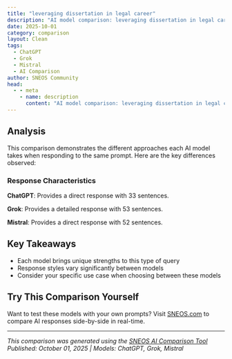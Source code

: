```yaml
---
title: "leveraging dissertation in legal career"
description: "AI model comparison: leveraging dissertation in legal career..."
date: 2025-10-01
category: comparison
layout: Clean
tags:
  - ChatGPT
  - Grok
  - Mistral
  - AI Comparison
author: SNEOS Community
head:
  - - meta
    - name: description
      content: "AI model comparison: leveraging dissertation in legal career..."
---
```


<ChatComparison
  title="leveraging dissertation in legal career"
  prompt="leveraging dissertation in legal career"
  :responses='{
    "ChatGPT": "Leveraging a dissertation in your legal career can be a powerful way to showcase your expertise, research skills, and deep understanding of a particular area of law. Here are several ways to effectively use your dissertation to advance your legal career:\n\n1. **Demonstrate Subject-Matter Expertise**\n   - Your dissertation reflects in-depth knowledge of a specific legal topic. Use it to position yourself as an expert in that niche, especially when applying for jobs, consulting roles, or speaking engagements.\n\n2. **Enhance Your Resume/CV**\n   - Highlight your dissertation in the education section, including the title, a brief description, and any notable achievements (e.g., awards, publications stemming from it).\n   - If the topic is relevant to the job, mention key findings or skills gained under a \u201CResearch\u201D or \u201CProjects\u201D section.\n\n3. **Publish Your Work**\n   - Turn your dissertation into journal articles, book chapters, or a monograph to build your academic and professional reputation.\n   - Published work can improve your credibility for both academic and practice-oriented roles.\n\n4. **Network and Present**\n   - Present your research at legal conferences, seminars, or workshops.\n   - Engage with professionals who share your research interests to expand your network and explore collaboration or employment opportunities.\n\n5. **Use Research Skills**\n   - Highlight the advanced research, analytical, and writing skills you developed during your dissertation process. These are highly valued in legal practice, particularly in roles such as legal research, policy analysis, or litigation.\n\n6. **Support Your Job Applications and Interviews**\n   - Use your dissertation as evidence of your commitment, ability to undertake complex tasks, and mastery of specific legal issues.\n   - Tailor examples from your dissertation research to answer interview questions about problem-solving, attention to detail, and legal reasoning.\n\n7. **Pursue Academic or Specialized Legal Roles**\n   - If you aim for academia, your dissertation is a key qualification for roles like lecturer or researcher.\n   - In specialized legal practices (e.g., environmental law, human rights, intellectual property), your dissertation topic can directly enhance your candidacy.\n\n8. **Develop Related Continuing Education**\n   - Use your dissertation as a foundation for further study or certifications in your field.\n   - This can make you more competitive and deepen your legal expertise.\n\n### Practical Tips\n\n- Summarize your dissertation in a clear, concise manner emphasizing its practical implications.\n- Keep abreast of developments related to your dissertation topic to remain relevant.\n- Consider creating a professional blog or LinkedIn articles based on your dissertation to increase your visibility.\n\n---\n\nIf you provide details about your dissertation topic or specific career goals, I can offer more tailored advice!",
    "Grok": "Leveraging a dissertation in a legal career can be a powerful tool to demonstrate expertise, build credibility, and open doors to opportunities. A dissertation, often a culmination of extensive research and critical analysis, showcases your ability to tackle complex legal issues, think critically, and communicate effectively\u2014skills that are highly valued in the legal profession. Below are strategies to maximize the value of your dissertation in your legal career:\n\n---\n\n### 1. Highlight Your Expertise in a Niche Area\n   - **Identify a Specialization:** If your dissertation focuses on a specific area of law (e.g., intellectual property, environmental law, international human rights), Position yourself as a knowledgeable professional in that niche. Law firms, corporations, and clients often seek lawyers with specialized expertise.\n   - **Market Your Knowledge:** Include your dissertation topic on your resume, LinkedIn profile, and professional bios. Use it to demonstrate depth in a particular field during interviews or networking events.\n   - **Publish or Present:** Consider adapting your dissertation into articles, white papers, or blog posts for legal journals, law blogs, or professional platforms like JD Supra or Lexology. Presenting at conferences or webinars on your dissertation topic can further establish you as a thought leader.\n\n---\n\n### 2. Showcase Research and Analytical Skills\n   - **Emphasize Transferable Skills:** Law firms and employers value the research, writing, and analytical skills developed during the dissertation process. Highlight these skills in job applications and interviews, especially for roles that require in-depth legal research or complex problem-solving (e.g., litigation, policy work, or academia).\n   - **Use as a Writing Sample:** If permitted, use portions of your dissertation as a writing sample for job applications. Ensure it is polished and relevant to the position you\u2019re applying for, demonstrating your ability to construct sound legal arguments.\n\n---\n\n### 3. Build a Network Through Your Dissertation Topic\n   - **Connect with Experts:** Reach out to scholars, professors, or practitioners in the field related to your dissertation. Discuss your research and seek mentorship or collaboration opportunities. Networking with professionals who share your interests can lead to referrals or job opportunities.\n   - **Engage in Relevant Communities:** Join professional associations, bar committees, or online forums tied to your dissertation topic. Actively participate by referencing your research to gain visibility and credibility.\n\n---\n\n### 4. Apply Your Research to Practical Legal Work\n   - **Inform Casework:** If your dissertation addresses a practical legal issue, use your findings to inform strategies in real-world cases or client matters. For example, a dissertation on data privacy laws could be directly applicable to advising clients in tech industries.\n   - **Policy and Advocacy Work:** If your dissertation explores legislative or policy issues, leverage it to pursue roles in government, NGOs, or advocacy groups. Your research could serve as a foundation for drafting policy proposals or contributing to legislative reform.\n\n---\n\n### 5. Pursue Academic or Consulting Opportunities\n   - **Transition to Academia:** If you\u2019re interested in teaching or research, your dissertation can be a stepping stone to a career in academia. Use it as a basis for further research or publications to build your academic profile.\n   - **Consulting Roles:** Law firms, corporations, or governmental bodies often hire subject matter experts as consultants. Your dissertation can position you as an authority in a specific area, making you a candidate for consulting roles.\n\n---\n\n### 6. Tailor Your Dissertation for Job Applications\n   - **Customize for Roles:** When applying for jobs, frame your dissertation in a way that aligns with the employer\u2019s needs. For instance, if applying to a firm with a strong corporate law practice, emphasize how your research on corporate governance or contract law is relevant to their work.\n   - **Discuss in Interviews:** Be prepared to discuss your dissertation during interviews. Explain how the process honed your legal skills and how the topic relates to the role or firm\u2019s practice areas.\n\n---\n\n### 7. Use It to Differentiate Yourself\n   - **Stand Out in a Competitive Market:** A well-researched dissertation can set you apart from other candidates, especially if it addresses emerging or trending legal issues (e.g., AI and law, cryptocurrency regulations, or climate litigation). It shows initiative and a proactive approach to understanding cutting-edge topics.\n   - **Demonstrate Commitment:** Completing a dissertation reflects dedication, perseverance, and intellectual curiosity\u2014qualities that employers value in legal professionals.\n\n---\n\n### Practical Tips for Leveraging Your Dissertation\n   - **Keep It Accessible:** Be ready to summarize your dissertation in a concise and engaging way for non-expert audiences, such as potential employers or clients who may not have a deep legal background.\n   - **Update Your Research:** If your dissertation topic is tied to a rapidly evolving area of law, stay updated on new developments and cases to maintain relevance in discussions and applications.\n   - **Protect Your Work:** If your dissertation includes original ideas or analysis, consider copyrighting or otherwise protecting your intellectual property, especially if you plan to publish or commercialize aspects of it.\n\n---\n\n### Potential Challenges and How to Address Them\n   - **Relevance to Practice:** If your dissertation topic is highly academic or unrelated to practical legal work, focus on the transferable skills (research, writing, critical thinking) rather than the content itself.\n   - **Perceived Over-Specialization:** Some employers might assume you\u2019re only interested in the niche area of your dissertation. Counter this by expressing flexibility and a willingness to work across different practice areas.\n\n---\n\nBy strategically integrating your dissertation into your professional narrative, you can turn it into a valuable asset that enhances your credibility, showcases your skills, and helps you carve out a unique space in the competitive legal field. Whether through networking, publishing, or direct application to your work, your dissertation can be a springboard to a successful legal career.",
    "Mistral": "Leveraging your dissertation in your legal career can be a strategic move that highlights your expertise, research skills, and commitment to the field. Here are some ways to do that:\n\n### 1. **Highlight Your Research Skills**\n   - **Resume and Cover Letter:** Mention your dissertation in your resume and cover letter. Highlight the research skills you developed, such as data analysis, legal research, and critical thinking.\n   - **Interviews:** Be prepared to discuss your dissertation in interviews. Explain how your research has equipped you with valuable skills and knowledge relevant to the legal profession.\n\n### 2. **Publish Your Work**\n   - **Law Journals:** Submit your dissertation or parts of it to reputable law journals. This can enhance your credibility and visibility within the legal community.\n   - **Books and Chapters:** Consider publishing your dissertation as a book or contributing chapters to edited volumes. This can establish you as an authority in your field.\n\n### 3. **Networking**\n   - **Conferences and Seminars:** Present your research at legal conferences and seminars. This can help you build a network of professionals who are interested in your area of expertise.\n   - **Professional Associations:** Join legal associations and participate in their activities. Share your research findings and engage with other members.\n\n### 4. **Continuing Legal Education (CLE)**\n   - **Teaching and Training:** Offer to teach CLE courses or workshops based on your dissertation topic. This can position you as an expert and provide opportunities to network with other legal professionals.\n   - **Webinars and Podcasts:** Host or participate in webinars and podcasts to discuss your research. This can reach a broader audience and demonstrate your thought leadership.\n\n### 5. **Practice Specialization**\n   - **Niche Practice:** If your dissertation focuses on a specific area of law, consider specializing in that niche. This can make you a go-to expert in that field.\n   - **Consulting:** Offer consulting services based on your research. This can be particularly valuable if your dissertation addresses emerging legal issues or regulatory changes.\n\n### 6. **Pro Bono Work**\n   - **Community Involvement:** Use your research to contribute to pro bono work. This can enhance your reputation and provide practical experience in applying your academic knowledge.\n   - **Policy Advocacy:** Engage in policy advocacy related to your research. This can involve writing policy papers, participating in legislative hearings, or working with non-profit organizations.\n\n### 7. **Academic and Professional Collaborations**\n   - **Research Collaborations:** Collaborate with other academics or legal professionals on research projects. This can lead to co-authored publications and broader recognition.\n   - **Interdisciplinary Work:** If your dissertation intersects with other fields (e.g., economics, sociology), collaborate with experts in those areas to produce interdisciplinary research.\n\n### 8. **Social Media and Online Presence**\n   - **Blogging:** Start a blog where you discuss your research and its implications for the legal field. This can attract a following and demonstrate your expertise.\n   - **LinkedIn and Twitter:** Use professional social media platforms to share updates on your research, engage with other professionals, and participate in relevant discussions.\n\n### 9. **Mentorship and Guidance**\n   - **Mentoring:** Offer to mentor law students or junior attorneys interested in your area of expertise. This can enhance your reputation and provide opportunities for collaboration.\n   - **Guidance:** Provide guidance to organizations or individuals based on your research. This can include legal advice, policy recommendations, or strategic planning.\n\n### 10. **Ethical and Professional Development**\n   - **Ethical Considerations:** Ensure that your research and its applications adhere to ethical standards. This can enhance your credibility and professionalism.\n   - **Professional Development:** Continuously update your knowledge and skills. Attend workshops, courses, and seminars to stay current with developments in your field.\n\nBy strategically leveraging your dissertation, you can enhance your legal career, build a strong professional network, and establish yourself as an expert in your field."
  }'
  published-date="22:10"
/>

## Analysis

This comparison demonstrates the different approaches each AI model takes when responding to the same prompt. Here are the key differences observed:

### Response Characteristics

**ChatGPT**: Provides a direct response with 33 sentences. 

**Grok**: Provides a detailed response with 53 sentences. 

**Mistral**: Provides a direct response with 52 sentences. 

## Key Takeaways

- Each model brings unique strengths to this type of query
- Response styles vary significantly between models
- Consider your specific use case when choosing between these models

## Try This Comparison Yourself

Want to test these models with your own prompts? Visit [SNEOS.com](https://sneos.com) to compare AI responses side-by-side in real-time.

---

*This comparison was generated using the [SNEOS AI Comparison Tool](https://sneos.com)*
*Published: October 01, 2025 | Models: ChatGPT, Grok, Mistral*
